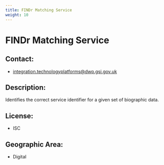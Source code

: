 ```yaml
---
title: FINDr Matching Service
weight: 10
---
```


# FINDr Matching Service

## Contact:
 - [integration.technologyplatforms@dwp.gsi.gov.uk](mailto:integration.technologyplatforms@dwp.gsi.gov.uk)

## Description:
Identifies the correct service identifier for a given set of biographic data.

## License:
 - ISC

## Geographic Area:
 - Digital

